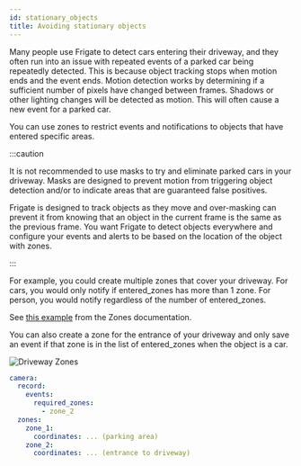 ```yaml
---
id: stationary_objects
title: Avoiding stationary objects
---
```


Many people use Frigate to detect cars entering their driveway, and they often run into an issue with repeated events of a parked car being repeatedly detected. This is because object tracking stops when motion ends and the event ends. Motion detection works by determining if a sufficient number of pixels have changed between frames. Shadows or other lighting changes will be detected as motion. This will often cause a new event for a parked car.

You can use zones to restrict events and notifications to objects that have entered specific areas.

:::caution

It is not recommended to use masks to try and eliminate parked cars in your driveway. Masks are designed to prevent motion from triggering object detection and/or to indicate areas that are guaranteed false positives.

Frigate is designed to track objects as they move and over-masking can prevent it from knowing that an object in the current frame is the same as the previous frame. You want Frigate to detect objects everywhere and configure your events and alerts to be based on the location of the object with zones.

:::

For example, you could create multiple zones that cover your driveway. For cars, you would only notify if entered_zones has more than 1 zone. For person, you would notify regardless of the number of entered_zones.

See [this example](/configuration/zones#restricting-zones-to-specific-objects) from the Zones documentation.

You can also create a zone for the entrance of your driveway and only save an event if that zone is in the list of entered_zones when the object is a car.

![Driveway Zones](/img/driveway_zones.png)

```yaml
camera:
  record:
    events:
      required_zones:
        - zone_2
  zones:
    zone_1:
      coordinates: ... (parking area)
    zone_2:
      coordinates: ... (entrance to driveway)
```

